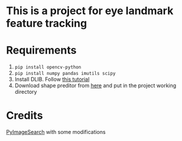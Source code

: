 
# This is a project for eye landmark feature tracking

# Requirements

 1. `pip install opencv-python`
 2. `pip install numpy pandas imutils scipy`
 3. Install DLIB. Follow [this tutorial](https://medium.com/analytics-vidhya/how-to-install-dlib-library-for-python-in-windows-10-57348ba1117f)
 4. Download shape preditor from [here](http://dlib.net/files/shape_predictor_68_face_landmarks.dat.bz2) and put in the project working directory 
 
# Credits

[PyImageSearch](https://pyimagesearch.com/2017/04/24/eye-blink-detection-opencv-python-dlib/) with some modifications